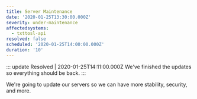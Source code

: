 ```yaml
---
title: Server Maintenance
date: '2020-01-25T13:30:00.000Z'
severity: under-maintenance
affectedsystems:
  - txttosl-api
resolved: false
scheduled: '2020-01-25T14:00:00.000Z'
duration: '10'
---
```

::: update Resolved | 2020-01-25T14:11:00.000Z
We've finished the updates so everything should be back.
:::

We're going to update our servers so we can have more stability, security, and more.

<!--- language code: en -->
